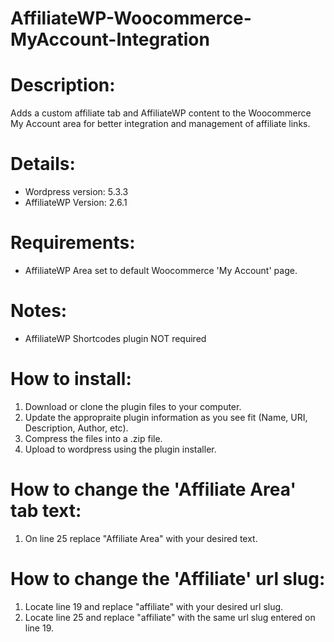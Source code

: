 # AffiliateWP-Woocommerce-MyAccount-Integration

# Description:
Adds a custom affiliate tab and AffiliateWP content to the Woocommerce My Account area for better integration and management of affiliate links.

# Details:
- Wordpress version: 5.3.3
- AffiliateWP Version: 2.6.1

# Requirements:
- AffiliateWP Area set to default Woocommerce 'My Account' page.

# Notes:
- AffiliateWP Shortcodes plugin NOT required

# How to install:
1. Download or clone the plugin files to your computer.
2. Update the appropraite plugin information as you see fit (Name, URI, Description, Author, etc).
3. Compress the files into a .zip file.
4. Upload to wordpress using the plugin installer.

# How to change the 'Affiliate Area' tab text:
1. On line 25 replace "Affiliate Area" with your desired text.

# How to change the 'Affiliate' url slug:
1. Locate line 19 and replace "affiliate" with your desired url slug.
2. Locate line 25 and replace "affiliate" with the same url slug entered on line 19.